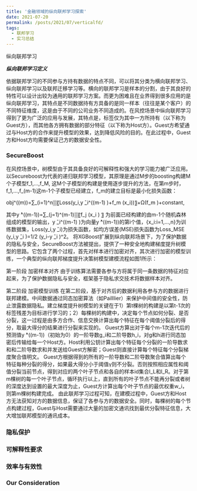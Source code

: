 ```yaml
---
title: '金融领域的纵向联邦学习探索'
date: 2021-07-20
permalink: /posts/2021/07/verticalfd/
tags:
  - 联邦学习
  - 实习总结
---
```



纵向联邦学习

***纵向联邦学习定义***

依据联邦学习的不同参与方持有数据的特点不同，可以将其分类为横向联邦学习、纵向联邦学习以及联邦迁移学习等。横向的联邦学习是样本的分割，由于其良好的特性可以设计出较为通用的联邦学习方案。而更为困难且在业界得到很多应用的是纵向联邦学习，其特点是不同数据持有方具备的是同一样本（往往是某个客户）的不同特征维度，这是由于不同的公司业务不同造成的。在风控场景中纵向联邦学习得到了更为广泛的应用与发展，其特点是，标签仅为其中一方所持有（以下称为Guest方），而其他各方拥有数据的部分特征（以下称为Host方）。Guest方希望通过与Host方的合作来提升模型的效果，达到降低风险的目的。在此过程中，Guest方和Host方均需要保证己方的数据安全性。


### SecureBoost

在风控场景中，树模型由于其具备良好的可解释性和强大的学习能力被广泛应用。以Secureboost为代表的递归联邦学习模型，其原理是通过M步的boosting构建M个子模型f_1,…,f_M, 这M个子模型的构建是使用逐步提升的方法，在第m步时，f_1,…,f_(m-1)这m-1个子模型已经建立，f_m的建立目标是最小化损失函数：

obj^((m))=∑_(i=1)^n▒〖Loss(y_i,y ̂_i^((m-1) )+f_m (x_i))〗+Ω(f_m )+constant, 

其中y ̂^((m-1))=∑_(j=1)^(m-1)▒〖f_j (x_i ) 〗  为前面已经构建的由m-1个随机森林组成的模型的输出，y ̂_i^((m-1) )为向量y ̂^((m-1))的第i个值，{x_i:i=1,…,n}为训练数据集，Loss(y_i,y ̂_i)为损失函数，如均方误差(MSE)损失函数为Loss_MSE (y_i,y ̂_i )=1/2 (y_i-y ̂_i )^2。
将XGBoost扩展到纵向联邦场景下，为了保护数据的隐私与安全，SecureBoost方法被提出，提供了一种安全地构建梯度提升树模型的思路。它包含了两个过程，首先对样本进行加密对齐，其次进行加密的模型训练，一个典型的纵向联邦梯度提升决策树模型建模流程如图1所示：

第一阶段  加密样本对齐
由于训练算法需要各参与方将属于同一条数据的特征对应起来，为了保护数据隐私与安全，框架基于隐私求交技术将数据样本对齐。

第二阶段  加密模型训练
在第二阶段，基于对齐后的数据利用各参与方的数据进行联邦建模。中间数据通过同态加密算法（如Pailllier）来保护中间值的安全性，防止泄露数据隐私。建立梯度提升树模型的关键在于1）第t棵树的构建是以第t-1次的标签残差为目标进行学习的；2）每棵树的构建中，决定每个节点如何分裂、是否分裂，这一过程是由多方合作、信息交换计算出每个特征在每个阈值分裂后的得分，取最大得分的结果进行分裂来实现的。
Guest方算出对于每个m-1次迭代后的预测值y ̂^((m-1))（初始为0）的一阶导数g_i和二阶导数h_i，对g和h进行同态加密后传输给每一个Host方。Host利用公钥计算出每个特征每个分裂的一阶导数求和和二阶导数求和并发送给Guest方解密；Guest则直接计算每个特征每个分裂梯度聚合值明文。
Guest方根据得到的所有的一阶导数和二阶导数聚合值算出每个特征每种分裂的得分，如果最大得分小于阈值γ则不分裂。否则按照相应属性和阈值分裂当前节点，得到对应的两个叶子节点和各自的样本id集合I_L和I_R。对于第m棵树的每一个叶子节点，循环执行以上，直到所有的叶子节点不能再分裂或者树的深度达到设置的最大深度为止，Guest方计算出每个叶子节点的最优权重w_i，则第m棵树构建完成。
由此联邦学习过程可知，在建模过程中，Guest方和Host方无法获知对方的数据信息，保证了各参与方的数据安全。同时，每棵树的每个节点构建过程，Guest与Host需要通过大量的加密文通讯找到最优分裂特征信息，大大增加联邦模型的通讯成本。


### 隐私保护

   

### 可解释性要求



### 效率与有效性

   

### Our Consideration

